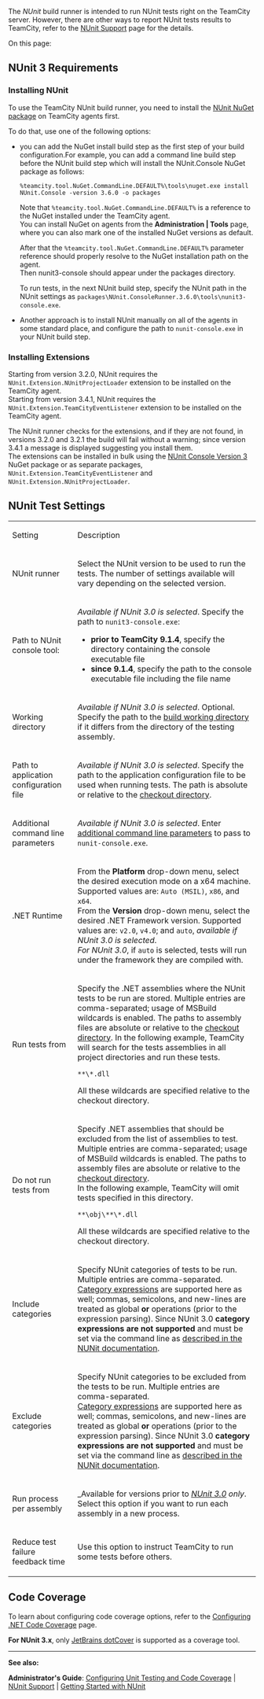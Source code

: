 [//]: # (title: NUnit)
[//]: # (auxiliary-id: NUnit)

The _NUnit_ build runner is intended to run NUnit tests right on the TeamCity server. However, there are other ways to report NUnit tests results to TeamCity, refer to the [NUnit Support](nunit-support.md) page for the details.

<include src="nunit-support.md" include-id="supported-versions"/> 
<include src="nunit-support.md" include-id="supported-warning"/>


On this page:

<tag-list of="chapter" mode="tree" depth="4"/>

<anchor name="NUnit3Extensions"/>

## NUnit 3 Requirements
[//]: # (AltHead: NUnit3Extensions)



### Installing NUnit

To use the TeamCity NUnit build runner, you need to install the [NUnit NuGet package](https://www.nuget.org/packages/NUnit/) on TeamCity agents first.


To do that, use one of the following options:
* you can add the NuGet install build step as the first step of your build configuration.For example, you can add a command line build step before the NUnit build step which will install the NUnit.Console NuGet package as follows:

    ```Shell
    %teamcity.tool.NuGet.CommandLine.DEFAULT%\tools\nuget.exe install NUnit.Console -version 3.6.0 -o packages
   
    ```
    
    Note that `%teamcity.tool.NuGet.CommandLine.DEFAULT%` is a reference to the NuGet installed under the TeamCity agent.   
    You can install NuGet on agents from the __Administration | Tools__ page, where you can also mark one of the installed NuGet versions as default. 
    
    After that the `%teamcity.tool.NuGet.CommandLine.DEFAULT%` parameter reference should properly resolve to the NuGet installation path on the agent.   
    Then nunit3\-console should appear under the packages directory.   
    
    To run tests, in the next NUnit build step, specify the NUnit path in the NUnit settings as `packages\NUnit.ConsoleRunner.3.6.0\tools\nunit3-console.exe`.

* Another approach is to install NUnit manually on all of the agents in some standard place, and configure the path to `nunit-console.exe` in your NUnit build step. 


### Installing Extensions

Starting from version 3.2.0, NUnit requires the `NUnit.Extension.NUnitProjectLoader` extension to be installed on the TeamCity agent.    
Starting from version 3.4.1, NUnit requires the `NUnit.Extension.TeamCityEventListener` extension to be installed on the TeamCity agent.

The NUnit runner checks for the extensions, and if they are not found, in versions 3.2.0 and 3.2.1 the build will fail without a warning; since version 3.4.1 a message is displayed suggesting you install them.   
The extensions can be installed in bulk using the [NUnit Console Version 3](https://www.nuget.org/packages/NUnit.Console) NuGet package or as separate packages, `NUnit.Extension.TeamCityEventListener` and `NUnit.Extension.NUnitProjectLoader`.

## NUnit Test Settings

<table><tr>
       
<td>

Setting
</td>
       
<td>

Description

</td></tr><tr>

<td>

NUnit runner


</td>

<td>

Select the NUnit version to be used to run the tests. The number of settings available will vary depending on the selected version.


</td></tr><tr>

<td>

Path to NUnit console tool:


</td>

<td>

_Available if NUnit 3.0 is selected_. Specify the path to `nunit3-console.exe`:
* __prior to TeamCity 9.1.4__, specify the directory containing the console executable file
* __since 9.1.4__, specify the path to the console executable file including the file name

</td></tr><tr>

<td>

Working directory

</td>

<td>

_Available if NUnit 3.0 is selected_. Optional. Specify the path to the [build working directory](build-working-directory.md) if it differs from the directory of the testing assembly.

</td></tr><tr>

<td>

 Path to application configuration file


</td>

<td>

_Available if NUnit 3.0 is selected_. Specifу the path to the application configuration file to be used when running tests. The path is absolute or relative to the [checkout directory](build-checkout-directory.md).

</td></tr><tr>

<td>

<anchor name="NUnit-cmdParameters"/>

Additional command line parameters


</td>

<td>

_Available if NUnit 3.0 is selected_. Enter [additional command line parameters](https://github.com/nunit/docs/wiki/Console-Command-Line) to pass to `nunit-console.exe`.


</td></tr><tr>

<td>

.NET Runtime


</td>

<td>

From the __Platform__ drop-down menu, select the desired execution mode on a x64 machine. Supported values are: `Auto (MSIL)`, `x86`, and `x64`.   
From the __Version__ drop-down menu, select the desired .NET Framework version. Supported values are: `v2.0`, `v4.0`; and `auto`, _available if NUnit 3.0 is selected_.      
_For NUnit 3.0_, if `auto` is selected, tests will run under the framework they are compiled with.

</td></tr><tr>

<td>

Run tests from


</td>

<td>

Specify the .NET assemblies where the NUnit tests to be run are stored. Multiple entries are comma\-separated; usage of MSBuild wildcards is enabled. The paths to assembly files are absolute or relative to the [checkout directory](build-checkout-directory.md). In the following example, TeamCity will search for the tests assemblies in all project directories and run these tests.


```Shell
**\*.dll

```



<note>

All these wildcards are specified relative to the checkout directory.
</note>


</td></tr><tr>

<td>

Do not run tests from


</td>

<td>

Specify .NET assemblies that should be excluded from the list of assemblies to test. Multiple entries are comma\-separated; usage of MSBuild wildcards is enabled. The paths to assembly files are absolute or relative to the [checkout directory](build-checkout-directory.md).   
In the following example, TeamCity will omit tests specified in this directory.


```Shell
**\obj\**\*.dll

```



<note>

All these wildcards are specified relative to the checkout directory.
</note>


</td></tr><tr>

<td>

Include categories


</td>

<td>

Specify NUnit categories of tests to be run. Multiple entries are comma\-separated.    
[Category expressions](teamcity-nunit-test-launcher.md#Category+Expression) are supported here as well; commas, semicolons, and new\-lines are treated as global __or__ operations (prior to the expression parsing). Since NUnit 3.0 __category expressions are not supported__ and must be set via the command line as [described in the NUNit documentation](https://github.com/nunit/docs/wiki/Test-Selection-Language).


</td></tr><tr>

<td>

Exclude categories


</td>

<td>

Specify NUnit categories to be excluded from the tests to be run. Multiple entries are comma-separated.    
[Category expressions](teamcity-nunit-test-launcher.md#Category+Expression) are supported here as well; commas, semicolons, and new\-lines are treated as global __or__ operations (prior to the expression parsing). Since NUnit 3.0 __category expressions are not supported__ and must be set via the command line as [described in the NUNit documentation](https://github.com/nunit/docs/wiki/Test-Selection-Language).


</td></tr><tr>

<td>

Run process per assembly

</td>

<td>

_Available for versions  prior to _[NUnit 3.0](upgrade-notes.md#UpgradeNotes-Changesfrom9.1.5to9.1.6) only_. Select this option if you want to run each assembly in a new process.

</td></tr><tr>

<td>

Reduce test failure feedback time

</td>

<td>

Use this option to instruct TeamCity to run some tests before others.

</td></tr></table>

## Code Coverage

To learn about configuring code coverage options, refer to the [Configuring .NET Code Coverage](configuring-.net-code-coverage.md) page.

__For NUnit 3.x__, only [JetBrains dotCover](jetbrains-dotcover.md) is supported as a coverage tool.
 
__  __

__See also:__

__Administrator's Guide__: [Configuring Unit Testing and Code Coverage](configuring-unit-testing-and-code-coverage.md) | [NUnit Support](nunit-support.md) | [Getting Started with NUnit](getting-started-with-nunit.md)